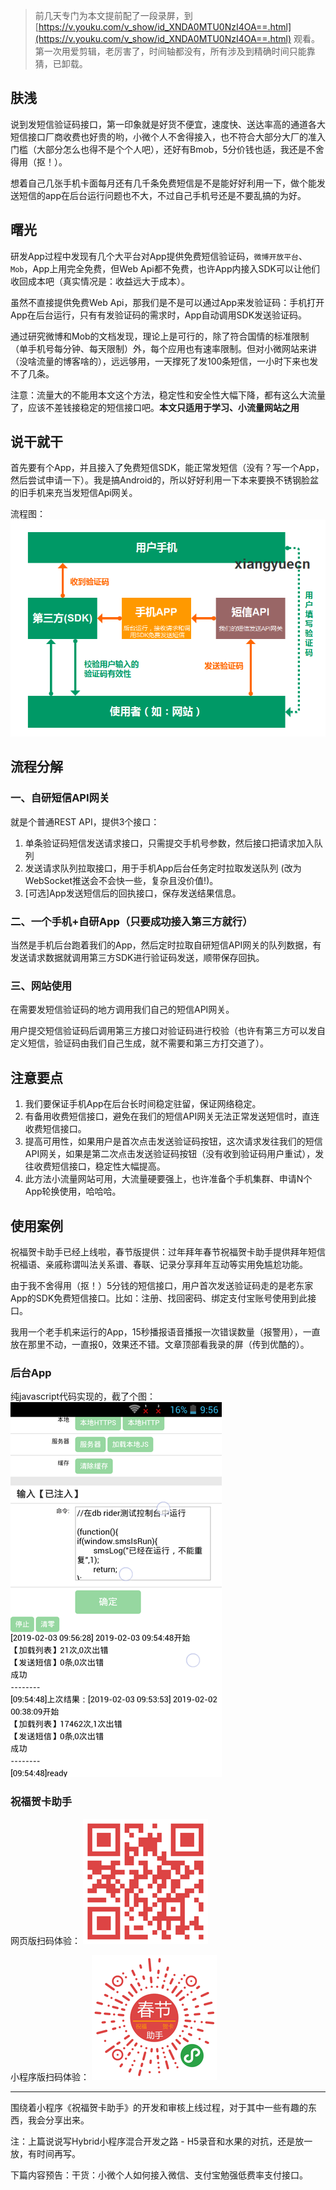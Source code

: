 > 前几天专门为本文提前配了一段录屏，到 [https://v.youku.com/v_show/id_XNDA0MTU0NzI4OA==.html](https://v.youku.com/v_show/id_XNDA0MTU0NzI4OA==.html) 观看。
> 第一次用爱剪辑，老厉害了，时间轴都没有，所有涉及到精确时间只能靠猜，已卸载。

## 肤浅

说到发短信验证码接口，第一印象就是好货不便宜，速度快、送达率高的通道各大短信接口厂商收费也好贵的哟，小微个人不舍得接入，也不符合大部分大厂的准入门槛（大部分怎么也得不是个个人吧），还好有Bmob，5分价钱也适，我还是不舍得用（抠！）。

想着自己几张手机卡面每月还有几千条免费短信是不是能好好利用一下，做个能发送短信的app在后台运行问题也不大，不过自己手机号还是不要乱搞的为好。

## 曙光

研发App过程中发现有几个大平台对App提供免费短信验证码，`微博开放平台`、`Mob`，App上用完全免费，但Web Api都不免费，也许App内接入SDK可以让他们收回成本吧（真实情况是：收益远大于成本）。

虽然不直接提供免费Web Api，那我们是不是可以通过App来发验证码：手机打开App在后台运行，只有有发验证码的需求时，App自动调用SDK发送验证码。

通过研究微博和Mob的文档发现，理论上是可行的，除了符合国情的标准限制（单手机号每分钟、每天限制）外，每个应用也有速率限制。但对小微网站来讲（没啥流量的博客啥的），远远够用，一天撑死了发100条短信，一小时下来也发不了几条。

注意：流量大的不能用本文这个方法，稳定性和安全性大幅下降，都有这么大流量了，应该不差钱接稳定的短信接口吧。**本文只适用于学习、小流量网站之用**

## 说干就干

首先要有个App，并且接入了免费短信SDK，能正常发短信（没有？写一个App，然后尝试申请一下）。我是搞Android的，所以好好利用一下本来要换不锈钢脸盆的旧手机来充当发短信Api网关。

流程图：
![](%E5%B9%B2%E8%B4%A7%EF%BC%9A%E5%B0%8F%E5%BE%AE%E4%B8%AA%E4%BA%BA%E5%A6%82%E4%BD%95%E6%8E%A5%E5%85%A5%E5%85%8D%E8%B4%B9%E7%9F%AD%E4%BF%A1%E9%AA%8C%E8%AF%81%E7%A0%81_files/1.png)

## 流程分解

### 一、自研短信API网关
就是个普通REST API，提供3个接口：
1. 单条验证码短信发送请求接口，只需提交手机号参数，然后接口把请求加入队列
2. 发送请求队列拉取接口，用于手机App后台任务定时拉取发送队列 (改为WebSocket推送会不会快一些，复杂且没价值!)。
3. [可选]App发送短信后的回执接口，保存发送结果信息。

### 二、一个手机+自研App（只要成功接入第三方就行）
当然是手机后台跑着我们的App，然后定时拉取自研短信API网关的队列数据，有发送请求数据就调用第三方SDK进行验证码发送，顺带保存回执。

### 三、网站使用
在需要发短信验证码的地方调用我们自己的短信API网关。

用户提交短信验证码后调用第三方接口对验证码进行校验（也许有第三方可以发自定义短信，验证码由我们自己生成，就不需要和第三方打交道了）。

## 注意要点
1. 我们要保证手机App在后台长时间稳定驻留，保证网络稳定。
2. 有备用收费短信接口，避免在我们的短信API网关无法正常发送短信时，直连收费短信接口。
3. 提高可用性，如果用户是首次点击发送验证码按钮，这次请求发往我们的短信API网关，如果是第二次点击发送验证码按钮（没有收到验证码用户重试），发往收费短信接口，稳定性大幅提高。
4. 此方法小流量网站可用，大流量硬要强上，也许准备个手机集群、申请N个App轮换使用，哈哈哈。

## 使用案例
祝福贺卡助手已经上线啦，春节版提供：过年拜年春节祝福贺卡助手提供拜年短信祝福语、亲戚称谓叫法关系谱、春联、记录分享拜年互动等实用免尴尬功能。

由于我不舍得用（抠！）5分钱的短信接口，用户首次发送验证码走的是老东家App的SDK免费短信接口。比如：注册、找回密码、绑定支付宝账号使用到此接口。

我用一个老手机来运行的App，15秒播报语音播报一次错误数量（报警用），一直放在那里不动，一直报0，效果还不错。文章顶部看我录的屏（传到优酷的）。

### 后台App
纯javascript代码实现的，截了个图：
![](%E5%B9%B2%E8%B4%A7%EF%BC%9A%E5%B0%8F%E5%BE%AE%E4%B8%AA%E4%BA%BA%E5%A6%82%E4%BD%95%E6%8E%A5%E5%85%A5%E5%85%8D%E8%B4%B9%E7%9F%AD%E4%BF%A1%E9%AA%8C%E8%AF%81%E7%A0%81_files/2.png)

### 祝福贺卡助手
网页版扫码体验：
![](%E5%B9%B2%E8%B4%A7%EF%BC%9A%E5%B0%8F%E5%BE%AE%E4%B8%AA%E4%BA%BA%E5%A6%82%E4%BD%95%E6%8E%A5%E5%85%A5%E5%85%8D%E8%B4%B9%E7%9F%AD%E4%BF%A1%E9%AA%8C%E8%AF%81%E7%A0%81_files/4.png)

小程序版扫码体验：
![](%E5%B9%B2%E8%B4%A7%EF%BC%9A%E5%B0%8F%E5%BE%AE%E4%B8%AA%E4%BA%BA%E5%A6%82%E4%BD%95%E6%8E%A5%E5%85%A5%E5%85%8D%E8%B4%B9%E7%9F%AD%E4%BF%A1%E9%AA%8C%E8%AF%81%E7%A0%81_files/3.png)

-------

围绕着小程序《祝福贺卡助手》的开发和审核上线过程，对于其中一些有趣的东西，我会分享出来。

注：上篇说说写Hybrid小程序混合开发之路 - H5录音和水果的对抗，还是放一放，有时间再写。

下篇内容预告：干货：小微个人如何接入微信、支付宝勉强低费率支付接口。